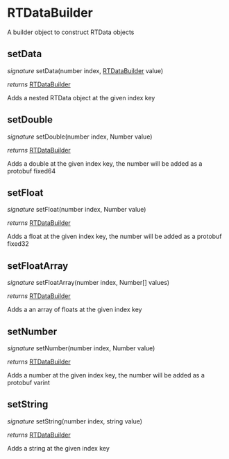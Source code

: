 # RTDataBuilder

A builder object to construct RTData objects


## setData
_signature_ setData(number index, [RTDataBuilder](RTDataBuilder.md) value)</p>
_returns_ [RTDataBuilder](RTDataBuilder.md)</p>
Adds a nested RTData object at the given index key

## setDouble
_signature_ setDouble(number index, Number value)</p>
_returns_ [RTDataBuilder](RTDataBuilder.md)</p>
Adds a double at the given index key, the number will be added as a protobuf fixed64

## setFloat
_signature_ setFloat(number index, Number value)</p>
_returns_ [RTDataBuilder](RTDataBuilder.md)</p>
Adds a float at the given index key, the number will be added as a protobuf fixed32

## setFloatArray
_signature_ setFloatArray(number index, Number[] values)</p>
_returns_ [RTDataBuilder](RTDataBuilder.md)</p>
Adds a an array of floats at the given index key

## setNumber
_signature_ setNumber(number index, Number value)</p>
_returns_ [RTDataBuilder](RTDataBuilder.md)</p>
Adds a number at the given index key, the number will be added as a protobuf varint

## setString
_signature_ setString(number index, string value)</p>
_returns_ [RTDataBuilder](RTDataBuilder.md)</p>
Adds a string at the given index key

